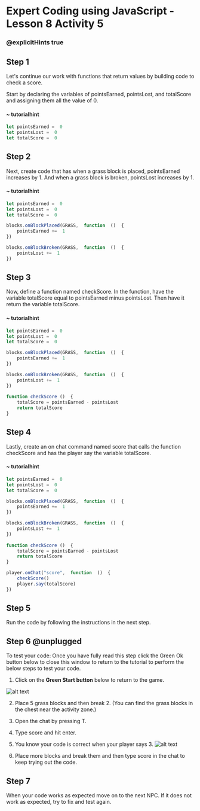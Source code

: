 # Expert Coding using JavaScript - Lesson 8 Activity 5
### @explicitHints true

## Step 1

Let's continue our work with functions that return values by building code to check a score.  

Start by declaring the variables of pointsEarned, pointsLost, and totalScore and assigning them all the value of 0. 

#### ~ tutorialhint

```javascript
let pointsEarned =  0
let pointsLost =  0
let totalScore =  0

```

## Step 2

Next, create code that has when a grass block is placed, pointsEarned increases by 1. And when a grass block is broken, pointsLost increases by 1. 


#### ~ tutorialhint

```javascript
let pointsEarned =  0
let pointsLost =  0
let totalScore =  0

blocks.onBlockPlaced(GRASS,  function  ()  {
	pointsEarned +=  1
})

blocks.onBlockBroken(GRASS,  function  ()  {
	pointsLost +=  1
})

```

## Step 3
Now, define a function named checkScore.  In the function, have the variable totalScore equal to pointsEarned minus pointsLost. Then have it return the variable totalScore. 

#### ~ tutorialhint

```javascript
let pointsEarned =  0
let pointsLost =  0
let totalScore =  0

blocks.onBlockPlaced(GRASS,  function  ()  {
	pointsEarned +=  1
})

blocks.onBlockBroken(GRASS,  function  ()  {
	pointsLost +=  1
})
  
function checkScore ()  {
	totalScore = pointsEarned - pointsLost
	return totalScore
}

```

## Step 4
Lastly, create an on chat command named score that calls the function checkScore and has the player say the variable totalScore.

#### ~ tutorialhint

```javascript
let pointsEarned =  0
let pointsLost =  0
let totalScore =  0

blocks.onBlockPlaced(GRASS,  function  ()  {
	pointsEarned +=  1
})

blocks.onBlockBroken(GRASS,  function  ()  {
	pointsLost +=  1
})
  
function checkScore ()  {
	totalScore = pointsEarned - pointsLost
	return totalScore
}

player.onChat("score",  function  ()  {
	checkScore()
	player.say(totalScore)
})

```

## Step 5

Run the code by following the instructions in the next step.


## Step 6 @unplugged
To test your code:
Once you have fully read this step click the Green Ok button below to close this window to return to the tutorial to perform the below steps to test your code.

1. Click on the **Green Start button** below to return to the game.

  

![alt text](https://expertjs.codingcredentials.com/Lesson1/1.1/1.JPG?raw=true  "Start")

2. Place 5 grass blocks and then break 2. (You can find the grass blocks in the chest near the activity zone.)
3. Open the chat by pressing T. 
4. Type score and hit enter. 
5. You know your code is correct when your player says 3. 
![alt text](https://expertjs.codingcredentials.com/Lesson7/7.2/7.2.1.png?raw=true  "code")

6. Place more blocks and break them and then type score in the chat to keep trying out the code. 


## Step 7

When your code works as expected move on to the next NPC. 
If it does not work as expected, try to fix and test again.